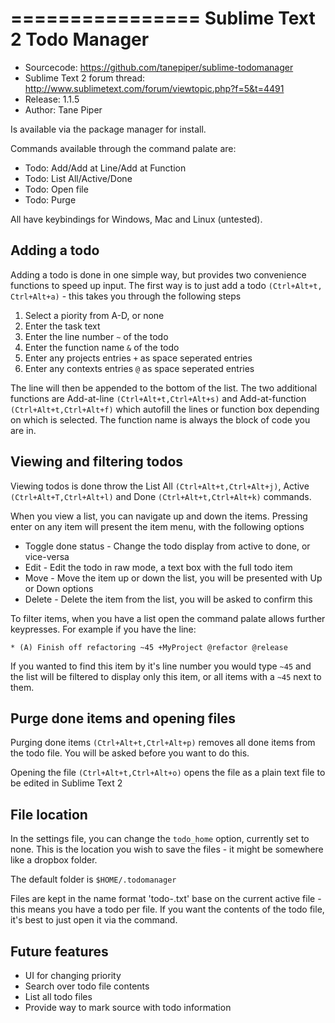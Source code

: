 ================
Sublime Text 2 Todo Manager
================

* Sourcecode: https://github.com/tanepiper/sublime-todomanager
* Sublime Text 2 forum thread: http://www.sublimetext.com/forum/viewtopic.php?f=5&t=4491
* Release: 1.1.5
* Author: Tane Piper

Is available via the package manager for install.

Commands available through the command palate are:

* Todo: Add/Add at Line/Add at Function
* Todo: List All/Active/Done
* Todo: Open file
* Todo: Purge

All have keybindings for Windows, Mac and Linux (untested).

Adding a todo
-------------

Adding a todo is done in one simple way, but provides two convenience functions to speed up input.
The first way is to just add a todo `(Ctrl+Alt+t, Ctrl+Alt+a)` - this takes you through the following steps

1. Select a piority from A-D, or none
2. Enter the task text
3. Enter the line number `~` of the todo
4. Enter the function name `&` of the todo
5. Enter any projects entries `+` as space seperated entries
6. Enter any contexts entries `@` as space seperated entries

The line will then be appended to the bottom of the list.  The two additional functions are Add-at-line `(Ctrl+Alt+t,Ctrl+Alt+s)` and Add-at-function `(Ctrl+Alt+t,Ctrl+Alt+f)` which autofill the lines or function box depending on which is selected.  The function name is always the block of code you are in.

Viewing and filtering todos
---------------------------

Viewing todos is done throw the List All `(Ctrl+Alt+t,Ctrl+Alt+j)`, Active `(Ctrl+Alt+T,Ctrl+Alt+l)` and Done `(Ctrl+Alt+t,Ctrl+Alt+k)` commands.

When you view a list, you can navigate up and down the items.  Pressing enter on any item will present the item
menu, with the following options

* Toggle done status - Change the todo display from active to done, or vice-versa
* Edit - Edit the todo in raw mode, a text box with the full todo item
* Move - Move the item up or down the list, you will be presented with Up or Down options
* Delete - Delete the item from the list, you will be asked to confirm this

To filter items, when you have a list open the command palate allows further keypresses.  For example if you have the line:

  `* (A) Finish off refactoring ~45 +MyProject @refactor @release`

If you wanted to find this item by it's line number you would type `~45` and the list will be filtered to display only
this item, or all items with a `~45` next to them.

Purge done items and opening files
----------------------------------

Purging done items `(Ctrl+Alt+t,Ctrl+Alt+p)` removes all done items from the todo file.  You will be asked before you want to do this.

Opening the file `(Ctrl+Alt+t,Ctrl+Alt+o)` opens the file as a plain text file to be edited in Sublime Text 2

File location
-----------------------------

In the settings file, you can change the `todo_home` option, currently set to none.  This is the location you
wish to save the files - it might be somewhere like a dropbox folder.

The default folder is `$HOME/.todomanager`

Files are kept in the name format 'todo-<filename-md5>.txt' base on the current active file - this means you have a todo per file.  If you want the contents of the todo file, it's best to just open it via the command.

Future features
---------------

* UI for changing priority
* Search over todo file contents
* List all todo files
* Provide way to mark source with todo information
